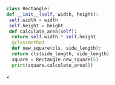```python
class Rectangle:  
def __init__(self, width, height):   
 self.width = width    
 self.height = height   
 def calculate_area(self):   
  return self.width * self.height   
  @classmethod  
  def new_square(cls, side_length):    
  return cls(side_length, side_length) 
  square = Rectangle.new_square(5)
  print(square.calculate_area())
```
<
<!--stackedit_data:
eyJoaXN0b3J5IjpbLTE4NDAwMzk2XX0=
-->